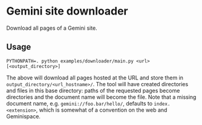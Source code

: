 # Gemini site downloader

Download all pages of a Gemini site.

## Usage

```shell script
PYTHONPATH=. python examples/downloader/main.py <url> [<output_directory>]
```

The above will download all pages hosted at the URL and store them in
`output_directory/<url_hostname>/`. The tool will have created directories and files in this
base directory: paths of the requested pages become directories and the document name will
become the file. Note that a missing document name, e.g. `gemini://foo.bar/hello/`, defaults
to `index.<extension>`, which is somewhat of a convention on the web and Geminispace.
